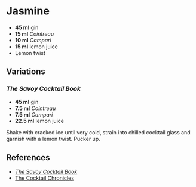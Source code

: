 # Jasmine

* **45 ml** gin
* **15 ml** *Cointreau*
* **10 ml** *Campari*
* **15 ml** lemon juice
* Lemon twist

## Variations

### *The Savoy Cocktail Book*

* **45 ml** gin
* **7.5 ml** *Cointreau*
* **7.5 ml** *Campari*
* **22.5 ml** lemon juice

Shake with cracked ice until very cold, strain into chilled cocktail glass and garnish with a lemon twist. Pucker up.

## References

* [*The Savoy Cocktail Book*](http://en.wikipedia.org/wiki/The_Savoy_Cocktail_Book#The_Savoy_Cocktail_Book)
* [The Cocktail Chronicles](http://www.cocktailchronicles.com/2006/09/18/mxmovii-shaking-out-the-summer/)
